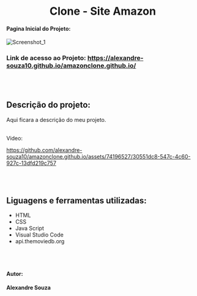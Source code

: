 <h1 align="center">Clone - Site Amazon</h1>

#### Pagina Inicial do Projeto: 
![Screenshot_1](https://github.com/alexandre-souza10/amazonclone.github.io/assets/74196527/a31e80ab-2ffb-453b-9379-6ecfdd7cccc6)

### Link de acesso ao Projeto: https://alexandre-souza10.github.io/amazonclone.github.io/

<br></br>
## Descrição do projeto:
Aqui ficara a descrição do meu projeto.
<br></br>

Video:

https://github.com/alexandre-souza10/amazonclone.github.io/assets/74196527/30551dc8-547c-4c60-927c-13dfd219c757


<br></br>
## Liguagens e ferramentas utilizadas:
- HTML
- CSS
- Java Script
- Visual Studio Code
- api.themoviedb.org

<br></br>

#### Autor: 
**Alexandre Souza**
